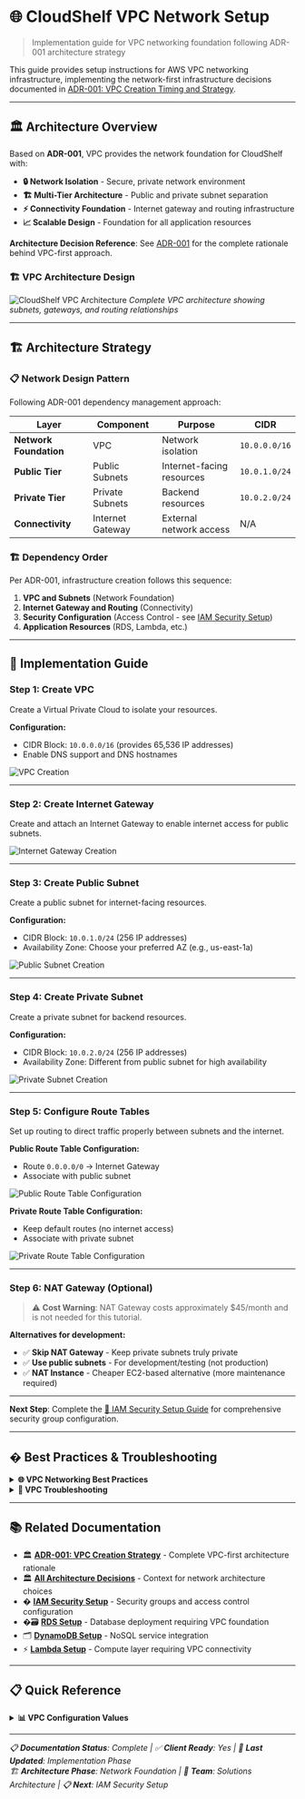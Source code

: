 # 🌐 CloudShelf VPC Network Setup

> Implementation guide for VPC networking foundation following ADR-001 architecture strategy

This guide provides setup instructions for AWS VPC networking infrastructure, implementing the network-first infrastructure decisions documented in [ADR-001: VPC Creation Timing and Strategy](../cloudshelf-architecture-decisions.md#adr-001-vpc-creation-timing-and-strategy).

---

## 🏛️ Architecture Overview

Based on **ADR-001**, VPC provides the network foundation for CloudShelf with:

- **🔒 Network Isolation** - Secure, private network environment
- **🏗️ Multi-Tier Architecture** - Public and private subnet separation
- **⚡ Connectivity Foundation** - Internet gateway and routing infrastructure
- **📈 Scalable Design** - Foundation for all application resources

**Architecture Decision Reference**: See [ADR-001](../cloudshelf-architecture-decisions.md#adr-001) for the complete rationale behind VPC-first approach.

### **🏗️ VPC Architecture Design**

![CloudShelf VPC Architecture](CloudShelf-VPC-Architecture-Diagram.png)
_Complete VPC architecture showing subnets, gateways, and routing relationships_

---

## 🏗️ Architecture Strategy

### **📋 Network Design Pattern**

Following ADR-001 dependency management approach:

| Layer                  | Component        | Purpose                   | CIDR          |
| ---------------------- | ---------------- | ------------------------- | ------------- |
| **Network Foundation** | VPC              | Network isolation         | `10.0.0.0/16` |
| **Public Tier**        | Public Subnets   | Internet-facing resources | `10.0.1.0/24` |
| **Private Tier**       | Private Subnets  | Backend resources         | `10.0.2.0/24` |
| **Connectivity**       | Internet Gateway | External network access   | N/A           |

### **🏗️ Dependency Order**

Per ADR-001, infrastructure creation follows this sequence:

1. **VPC and Subnets** (Network Foundation)
2. **Internet Gateway and Routing** (Connectivity)
3. **Security Configuration** (Access Control - see [IAM Security Setup](../security/cloudshelf-iam-security-setup.md))
4. **Application Resources** (RDS, Lambda, etc.)

---

## 🚀 Implementation Guide

### **Step 1: Create VPC**

Create a Virtual Private Cloud to isolate your resources.

**Configuration:**

- CIDR Block: `10.0.0.0/16` (provides 65,536 IP addresses)
- Enable DNS support and DNS hostnames

![VPC Creation](VPC-Creation-Step1.png)

---

### **Step 2: Create Internet Gateway**

Create and attach an Internet Gateway to enable internet access for public subnets.

![Internet Gateway Creation](Internet-Gateway-Creation-Step2.png)

---

### **Step 3: Create Public Subnet**

Create a public subnet for internet-facing resources.

**Configuration:**

- CIDR Block: `10.0.1.0/24` (256 IP addresses)
- Availability Zone: Choose your preferred AZ (e.g., us-east-1a)

![Public Subnet Creation](Public-Subnet-Creation-Step3.png)

---

### **Step 4: Create Private Subnet**

Create a private subnet for backend resources.

**Configuration:**

- CIDR Block: `10.0.2.0/24` (256 IP addresses)
- Availability Zone: Different from public subnet for high availability

![Private Subnet Creation](Private-Subnet-Creation-Step4.png)

---

### **Step 5: Configure Route Tables**

Set up routing to direct traffic properly between subnets and the internet.

**Public Route Table Configuration:**

- Route `0.0.0.0/0` → Internet Gateway
- Associate with public subnet

![Public Route Table Configuration](Public-Route-Table-Configuration-Step5.png)

**Private Route Table Configuration:**

- Keep default routes (no internet access)
- Associate with private subnet

![Private Route Table Configuration](Private-Route-Table-Configuration-Step5.png)

---

### **Step 6: NAT Gateway (Optional)**

> ⚠️ **Cost Warning**: NAT Gateway costs approximately $45/month and is not needed for this tutorial.

**Alternatives for development:**

- ✅ **Skip NAT Gateway** - Keep private subnets truly private
- ✅ **Use public subnets** - For development/testing (not production)
- ✅ **NAT Instance** - Cheaper EC2-based alternative (more maintenance required)

---

**Next Step**: Complete the [🔐 IAM Security Setup Guide](../security/cloudshelf-iam-security-setup.md) for comprehensive security group configuration.

---

## � Best Practices & Troubleshooting

<details>
<summary><strong>🌐 VPC Networking Best Practices</strong></summary>

### Network Design

- **Use consistent CIDR blocks** - Plan IP address ranges to avoid conflicts
- **Multi-AZ deployment** - Distribute subnets across availability zones for high availability
- **Separate public/private tiers** - Keep backend resources in private subnets
- **Logical naming conventions** - Use descriptive names with project prefix

### Cost Optimization

- **Skip NAT Gateway for development** - Use public subnets or NAT instances instead
- **Right-size subnets** - Don't over-provision IP addresses you won't use
- **Monitor data transfer** - Track inter-AZ and internet gateway costs

### Scalability Planning

- **Reserve IP space** - Use larger CIDR blocks than immediately needed
- **Plan for growth** - Consider future subnet requirements
- **Document network topology** - Maintain clear architecture diagrams

</details>

<details>
<summary><strong>🔧 VPC Troubleshooting</strong></summary>

### Common Networking Issues

**1. Resources can't communicate within VPC**

- ✅ Check: Resources are in the same VPC
- ✅ Check: Route tables are properly configured
- ✅ Check: NACLs allow traffic (default allows all)

**2. No internet access from public subnet**

- ✅ Check: Internet Gateway is attached to VPC
- ✅ Check: Route table has 0.0.0.0/0 → Internet Gateway route
- ✅ Check: Public IP or Elastic IP is assigned

**3. Private subnet can't reach internet (if needed)**

- ✅ Check: NAT Gateway is deployed in public subnet
- ✅ Check: Private route table routes 0.0.0.0/0 → NAT Gateway
- ✅ Check: NAT Gateway has Elastic IP assigned

### Testing VPC Connectivity

```bash
# Test internet connectivity from public subnet
curl -I http://aws.amazon.com

# Test VPC DNS resolution
nslookup amazon.com

# Check route tables
aws ec2 describe-route-tables --filters "Name=vpc-id,Values=vpc-xxxxxx"
```

</details>

---

## 📚 Related Documentation

- 🏛️ [**ADR-001: VPC Creation Strategy**](../cloudshelf-architecture-decisions.md#adr-001) - Complete VPC-first architecture rationale
- 🏛️ [**All Architecture Decisions**](../cloudshelf-architecture-decisions.md) - Context for network architecture choices
- � [**IAM Security Setup**](../security/cloudshelf-iam-security-setup.md) - Security groups and access control configuration
- �🗃️ [**RDS Setup**](../rds/cloudshelf-rds-setup.md) - Database deployment requiring VPC foundation
- 🗂️ [**DynamoDB Setup**](../dynamodb/cloudshelf-dynamodb-setup.md) - NoSQL service integration
- ⚡ [**Lambda Setup**](../lambda/cloudshelf-lambda-setup.md) - Compute layer requiring VPC connectivity

---

## 📋 Quick Reference

<details>
<summary><strong>📊 VPC Configuration Values</strong></summary>

### **Network Configuration**

- **VPC CIDR**: `10.0.0.0/16` (65,536 IP addresses)
- **Public Subnet CIDR**: `10.0.1.0/24` (256 IP addresses)
- **Private Subnet CIDR**: `10.0.2.0/24` (256 IP addresses)
- **Availability Zones**: Use different AZs for high availability

### **Resource Naming Convention**

- **VPC**: `cloudshelf-vpc`
- **Public Subnet**: `cloudshelf-public-subnet-1a`
- **Private Subnet**: `cloudshelf-private-subnet-1b`
- **Internet Gateway**: `cloudshelf-igw`
- **Route Tables**: `cloudshelf-public-rt`, `cloudshelf-private-rt`

### **VPC Best Practices Checklist**

- ✅ Use different Availability Zones for high availability
- ✅ Keep databases and backend resources in private subnets
- ✅ Enable DNS hostnames and DNS resolution
- ✅ Use descriptive names with project prefix
- ✅ Plan CIDR blocks to avoid future conflicts
- ✅ Document network architecture and dependencies
- ⚠️ Avoid NAT Gateway for cost savings in development environments

### **Next Steps After VPC Setup**

1. **Security Configuration**: Complete [IAM Security Setup](../security/cloudshelf-iam-security-setup.md) for security groups
2. **Database Setup**: Deploy [RDS PostgreSQL](../rds/cloudshelf-rds-setup.md) in private subnet
3. **Application Layer**: Configure [Lambda functions](../lambda/cloudshelf-lambda-setup.md) with VPC access
4. **Storage Layer**: Set up [DynamoDB](../dynamodb/cloudshelf-dynamodb-setup.md) integration

</details>

---

_📋 **Documentation Status**: Complete | ✅ **Client Ready**: Yes | 🔄 **Last Updated**: Implementation Phase_  
_🏗️ **Architecture Phase**: Network Foundation | 👥 **Team**: Solutions Architecture | 📋 **Next**: IAM Security Setup_
